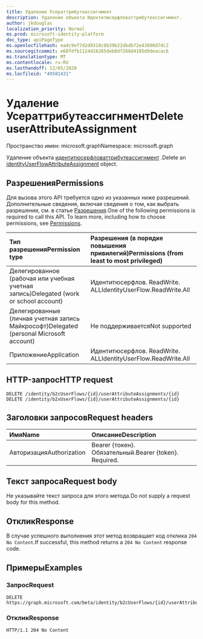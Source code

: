```yaml
---
title: Удаление Усераттрибутеассигнмент
description: Удаление объекта Идентитюсерфловаттрибутеассигнмент.
author: jkdouglas
localization_priority: Normal
ms.prod: microsoft-identity-platform
doc_type: apiPageType
ms.openlocfilehash: ea4c9ef7d2d9318c8b39b22dbdb72e43890d7dc2
ms.sourcegitcommit: e68fdfb1124d16265deb8df268d4185d9deacac6
ms.translationtype: MT
ms.contentlocale: ru-RU
ms.lasthandoff: 12/05/2020
ms.locfileid: "49581431"
---
```

# <a name="delete-userattributeassignment"></a><span data-ttu-id="641e2-103">Удаление Усераттрибутеассигнмент</span><span class="sxs-lookup"><span data-stu-id="641e2-103">Delete userAttributeAssignment</span></span>

<span data-ttu-id="641e2-104">Пространство имен: microsoft.graph</span><span class="sxs-lookup"><span data-stu-id="641e2-104">Namespace: microsoft.graph</span></span>

<span data-ttu-id="641e2-105">Удаление объекта [идентитюсерфловаттрибутеассигнмент](../resources/identityuserflowattributeassignment.md) .</span><span class="sxs-lookup"><span data-stu-id="641e2-105">Delete an [identityUserFlowAttributeAssignment](../resources/identityuserflowattributeassignment.md) object.</span></span>

## <a name="permissions"></a><span data-ttu-id="641e2-106">Разрешения</span><span class="sxs-lookup"><span data-stu-id="641e2-106">Permissions</span></span>

<span data-ttu-id="641e2-p101">Для вызова этого API требуется одно из указанных ниже разрешений. Дополнительные сведения, включая сведения о том, как выбрать разрешения, см. в статье [Разрешения](/graph/permissions-reference).</span><span class="sxs-lookup"><span data-stu-id="641e2-p101">One of the following permissions is required to call this API. To learn more, including how to choose permissions, see [Permissions](/graph/permissions-reference).</span></span>

|<span data-ttu-id="641e2-109">Тип разрешения</span><span class="sxs-lookup"><span data-stu-id="641e2-109">Permission type</span></span>|<span data-ttu-id="641e2-110">Разрешения (в порядке повышения привилегий)</span><span class="sxs-lookup"><span data-stu-id="641e2-110">Permissions (from least to most privileged)</span></span>|
|:---|:---|
|<span data-ttu-id="641e2-111">Делегированное (рабочая или учебная учетная запись)</span><span class="sxs-lookup"><span data-stu-id="641e2-111">Delegated (work or school account)</span></span>|<span data-ttu-id="641e2-112">Идентитюсерфлов. ReadWrite. ALL</span><span class="sxs-lookup"><span data-stu-id="641e2-112">IdentityUserFlow.ReadWrite.All</span></span>|
|<span data-ttu-id="641e2-113">Делегированные (личная учетная запись Майкрософт)</span><span class="sxs-lookup"><span data-stu-id="641e2-113">Delegated (personal Microsoft account)</span></span>|<span data-ttu-id="641e2-114">Не поддерживается</span><span class="sxs-lookup"><span data-stu-id="641e2-114">Not supported</span></span>|
|<span data-ttu-id="641e2-115">Приложение</span><span class="sxs-lookup"><span data-stu-id="641e2-115">Application</span></span>|<span data-ttu-id="641e2-116">Идентитюсерфлов. ReadWrite. ALL</span><span class="sxs-lookup"><span data-stu-id="641e2-116">IdentityUserFlow.ReadWrite.All</span></span>|

## <a name="http-request"></a><span data-ttu-id="641e2-117">HTTP-запрос</span><span class="sxs-lookup"><span data-stu-id="641e2-117">HTTP request</span></span>

<!-- {
  "blockType": "ignored"
}
-->

``` http
DELETE /identity/b2cUserFlows/{id}/userAttributeAssignments/{id}
DELETE /identity/b2xUserFlows/{id}/userAttributeAssignments/{id}
```

## <a name="request-headers"></a><span data-ttu-id="641e2-118">Заголовки запросов</span><span class="sxs-lookup"><span data-stu-id="641e2-118">Request headers</span></span>

|<span data-ttu-id="641e2-119">Имя</span><span class="sxs-lookup"><span data-stu-id="641e2-119">Name</span></span>|<span data-ttu-id="641e2-120">Описание</span><span class="sxs-lookup"><span data-stu-id="641e2-120">Description</span></span>|
|:---|:---|
|<span data-ttu-id="641e2-121">Авторизация</span><span class="sxs-lookup"><span data-stu-id="641e2-121">Authorization</span></span>|<span data-ttu-id="641e2-p102">Bearer {токен}. Обязательный.</span><span class="sxs-lookup"><span data-stu-id="641e2-p102">Bearer {token}. Required.</span></span>|

## <a name="request-body"></a><span data-ttu-id="641e2-124">Текст запроса</span><span class="sxs-lookup"><span data-stu-id="641e2-124">Request body</span></span>

<span data-ttu-id="641e2-125">Не указывайте текст запроса для этого метода.</span><span class="sxs-lookup"><span data-stu-id="641e2-125">Do not supply a request body for this method.</span></span>

## <a name="response"></a><span data-ttu-id="641e2-126">Отклик</span><span class="sxs-lookup"><span data-stu-id="641e2-126">Response</span></span>

<span data-ttu-id="641e2-127">В случае успешного выполнения этот метод возвращает код отклика `204 No Content`.</span><span class="sxs-lookup"><span data-stu-id="641e2-127">If successful, this method returns a `204 No Content` response code.</span></span>

## <a name="examples"></a><span data-ttu-id="641e2-128">Примеры</span><span class="sxs-lookup"><span data-stu-id="641e2-128">Examples</span></span>

### <a name="request"></a><span data-ttu-id="641e2-129">Запрос</span><span class="sxs-lookup"><span data-stu-id="641e2-129">Request</span></span>

<!-- {
  "blockType": "request",
  "name": "delete_userattributeassignments_from_b2cidentityuserflow"
}
-->

``` http
DELETE https://graph.microsoft.com/beta/identity/b2cUserFlows/{id}/userAttributeAssignments/{id}
```

### <a name="response"></a><span data-ttu-id="641e2-130">Отклик</span><span class="sxs-lookup"><span data-stu-id="641e2-130">Response</span></span>

<!-- {
  "blockType": "response",
  "truncated": true
}
-->

``` http
HTTP/1.1 204 No Content
```
